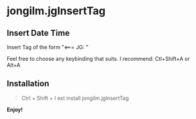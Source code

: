 # jongilm.jgInsertTag

## Insert Date Time
Insert Tag of the form "<=== JG: "

Feel free to choose any keybinding that suits. I recommend: Ctl+Shift+A or Alt+A

## Installation
> Ctrl + Shift + I
> ext install jongilm.jgInsertTag
 
**Enjoy!**
